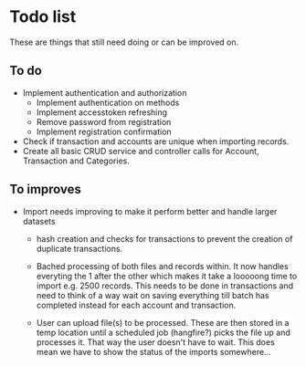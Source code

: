 # Todo list

These are things that still need doing or can be improved on.

## To do

- Implement authentication and authorization
  - Implement authentication on methods
  - Implement accesstoken refreshing
  - Remove password from registration
  - Implement registration confirmation
- Check if transaction and accounts are unique when importing records.
- Create all basic CRUD service and controller calls for Account, Transaction and Categories.

## To improves

- Import needs improving to make it perform better and handle larger datasets

  - hash creation and checks for transactions to prevent the creation of duplicate transactions.

  - Bached processing of both files and records within. It now handles everyting the 1 after the other which makes it take a looooong time to import e.g. 2500 records. This needs to be done in transactions and need to think of a way wait on saving everything till batch has completed instead for each account and transaction.

  - User can upload file(s) to be processed. These are then stored in a temp location until a scheduled job (hangfire?) picks the file up and processes it. That way the user doesn't have to wait. This does mean we have to show the status of the imports somewhere...
